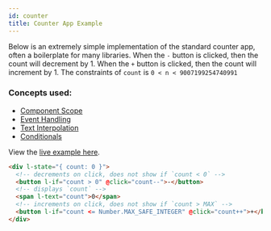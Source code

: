 ```yaml
---
id: counter
title: Counter App Example
---
```


Below is an extremely simple implementation of the standard counter app, often a boilerplate for many libraries. When the `-` button is clicked, then the count will decrement by 1. When the `+` button is clicked, then the count will increment by 1. The constraints of `count` is `0 < n < 9007199254740991`

### Concepts used:

- [Component Scope](/docs/essentials/components)
- [Event Handling](/docs/essentials/eventHandling)
- [Text Interpolation](/docs/essentials/textInterpolation)
- [Conditionals](/docs/essentials/conditionals)

View the [live example here](https://codepen.io/aidenybai/pen/zYKRmep).

```html
<div l-state="{ count: 0 }">
  <!-- decrements on click, does not show if `count < 0` -->
  <button l-if="count > 0" @click="count--">-</button>
  <!-- displays `count` -->
  <span l-text="count">0</span>
  <!-- increments on click, does not show if `count > MAX` -->
  <button l-if="count <= Number.MAX_SAFE_INTEGER" @click="count++">+</button>
</div>
```
